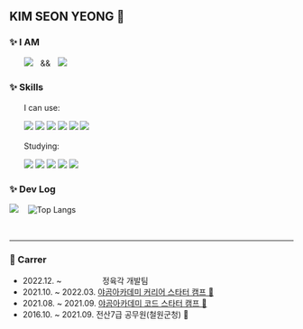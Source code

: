 ## KIM SEON YEONG 🐯

### ✨ I AM  
ㅤㅤ<img src="https://img.shields.io/badge/Frontend%20Developer-F7DF1E?style=for-the-badge&logo=javascript&logoColor=black"/>ㅤ&&ㅤ<img src="https://img.shields.io/badge/iOS%20Developer-F05138?style=for-the-badge&logo=swift&logoColor=white"/> 

### ✨ Skills
ㅤㅤI can use:
<p> 
ㅤㅤ<img src="https://img.shields.io/badge/iOS-000000?style=flat-square&logo=Apple&logoColor=white"/> 
  <img src="https://img.shields.io/badge/Swift-F05138?style=flat-square&logo=Swift&logoColor=white"/>
  <img src="https://img.shields.io/badge/SwiftUI-104bd8?style=flat-square&logo=Swift&logoColor=white"/>
  <img src="https://img.shields.io/badge/Javascript-F7DF1E?style=flat-square&logo=javascript&logoColor=black"/> 
  <img src="https://img.shields.io/badge/Vue.js-4FC08D?style=flat-square&logo=vue.js&logoColor=white">
  <img src="https://img.shields.io/badge/Handlebars.js-000000?style=flat-square&logo=Handlebars.js&logoColor=white"/> 
</p>

ㅤㅤStudying:
<p> 
ㅤㅤ<img src="https://img.shields.io/badge/Typescript-3178C6?style=flat-square&logo=Typescript&logoColor=white"/>
  <img src="https://img.shields.io/badge/React-61DAFB?style=flat-square&logo=react&logoColor=black">
  <img src="https://img.shields.io/badge/Node.js-339933?style=flat-square&logo=Node.js&logoColor=white">
  <img src="https://img.shields.io/badge/Express-000000?style=flat-square&logo=Express&logoColor=white"/>
  <img src="https://img.shields.io/badge/Docker-2496ED?style=flat-square&logo=Docker&logoColor=white"/>
  </p>
 
 ### ✨ Dev Log
![](https://github-readme-stats.vercel.app/api?username=horeng2&show_icons=true&theme=swift) ㅤ![Top Langs](https://github-readme-stats.vercel.app/api/top-langs/?username=horeng2&layout=compact&theme=swift)

  </br>

---
### 📂 Carrer
- 2022.12. ~ ㅤㅤㅤㅤㅤ  정육각 개발팀
- 2021.10. ~ 2022.03. [야곰아카데미 커리어 스타터 캠프 🐻](https://www.yagom-academy.kr/camp/career-starter/ios)
- 2021.08. ~ 2021.09. [야곰아카데미 코드 스타터 캠프 🐻](https://www.yagom-academy.kr/camp/code-starter)
- 2016.10. ~ 2021.09. 전산7급 공무원(철원군청) 🏢
</br>



   

